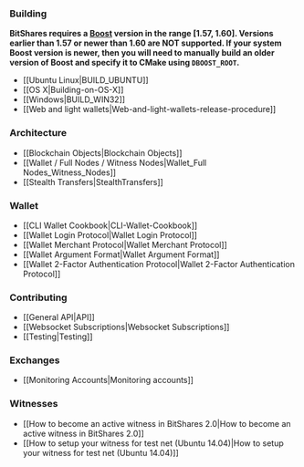 ### Building
**BitShares requires a [Boost](http://www.boost.org/) version in the range [1.57, 1.60]. Versions earlier than 1.57 or newer than 1.60 are NOT supported. If your system Boost version is newer, then you will need to manually build an older version of Boost and specify it to CMake using `DBOOST_ROOT`.**

* [[Ubuntu Linux|BUILD_UBUNTU]]
* [[OS X|Building-on-OS-X]]
* [[Windows|BUILD_WIN32]]
* [[Web and light wallets|Web-and-light-wallets-release-procedure]]

### Architecture
* [[Blockchain Objects|Blockchain Objects]]
* [[Wallet / Full Nodes / Witness Nodes|Wallet_Full Nodes_Witness_Nodes]]
* [[Stealth Transfers|StealthTransfers]]

### Wallet
* [[CLI Wallet Cookbook|CLI-Wallet-Cookbook]]
* [[Wallet Login Protocol|Wallet Login Protocol]]
* [[Wallet Merchant Protocol|Wallet Merchant Protocol]]
* [[Wallet Argument Format|Wallet Argument Format]]
* [[Wallet 2-Factor Authentication Protocol|Wallet 2-Factor Authentication Protocol]]

### Contributing
* [[General API|API]]
* [[Websocket Subscriptions|Websocket Subscriptions]]
* [[Testing|Testing]]

### Exchanges
* [[Monitoring Accounts|Monitoring accounts]]

### Witnesses
* [[How to become an active witness in BitShares 2.0|How to become an active witness in BitShares 2.0]]
* [[How to setup your witness for test net (Ubuntu 14.04)|How to setup your witness for test net (Ubuntu 14.04)]]